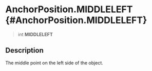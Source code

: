 AnchorPosition.MIDDLELEFT {#AnchorPosition.MIDDLELEFT}
=========================

> int **MIDDLELEFT**

Description
-----------

The middle point on the left side of the object.
